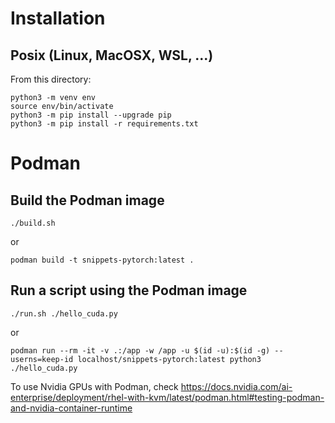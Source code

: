 # Installation

## Posix (Linux, MacOSX, WSL, ...)

From this directory:

```
python3 -m venv env
source env/bin/activate
python3 -m pip install --upgrade pip
python3 -m pip install -r requirements.txt
```

# Podman

## Build the Podman image

```
./build.sh
```

or

```
podman build -t snippets-pytorch:latest .
```

## Run a script using the Podman image

```
./run.sh ./hello_cuda.py
```

or 

```
podman run --rm -it -v .:/app -w /app -u $(id -u):$(id -g) --userns=keep-id localhost/snippets-pytorch:latest python3 ./hello_cuda.py
```

To use Nvidia GPUs with Podman, check https://docs.nvidia.com/ai-enterprise/deployment/rhel-with-kvm/latest/podman.html#testing-podman-and-nvidia-container-runtime
